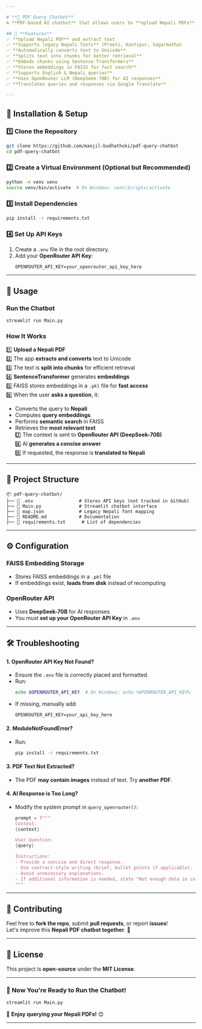 ```yaml
---

# **📄 PDF Query Chatbot**
A **PDF-based AI chatbot** that allows users to **upload Nepali PDFs**, extract their content, generate **embeddings**, store them in a **FAISS vector database**, and perform **semantic search** using **OpenRouter LLM**.

## 🎯 **Features**
✅ **Upload Nepali PDF** and extract text  
✅ **Supports legacy Nepali fonts** (Preeti, Kantipur, Sagarmatha)  
✅ **Automatically converts text to Unicode**  
✅ **Splits text into chunks for better retrieval**  
✅ **Embeds chunks using Sentence Transformers**  
✅ **Stores embeddings in FAISS for fast search**  
✅ **Supports English & Nepali queries**  
✅ **Uses OpenRouter LLM (DeepSeek-70B) for AI responses**  
✅ **Translates queries and responses via Google Translate**  

---
```


## 🚀 **Installation & Setup**
### **1️⃣ Clone the Repository**
```bash
git clone https://github.com/manjil-budhathoki/pdf-query-chatbot
cd pdf-query-chatbot
```

### **2️⃣ Create a Virtual Environment (Optional but Recommended)**
```bash
python -m venv venv
source venv/bin/activate  # On Windows: venv\Scripts\activate
```

### **3️⃣ Install Dependencies**
```bash
pip install -r requirements.txt
```

### **4️⃣ Set Up API Keys**
1. Create a `.env` file in the root directory.
2. Add your **OpenRouter API Key**:
   ```
   OPENROUTER_API_KEY=your_openrouter_api_key_here
   ```
---

## 🎯 **Usage**
### **Run the Chatbot**
```bash
streamlit run Main.py
```

### **How It Works**
1️⃣ **Upload a Nepali PDF**  
2️⃣ The app **extracts and converts** text to Unicode  
3️⃣ The text is **split into chunks** for efficient retrieval  
4️⃣ **SentenceTransformer** generates **embeddings**  
5️⃣ FAISS stores embeddings in a `.pkl` file for **fast access**  
6️⃣ When the user **asks a question**, it:  
   - Converts the query to **Nepali**  
   - Computes **query embeddings**  
   - Performs **semantic search** in FAISS  
   - Retrieves the **most relevant text**  
7️⃣ The context is sent to **OpenRouter API (DeepSeek-70B)**  
8️⃣ AI **generates a concise answer**  
9️⃣ If requested, the response is **translated to Nepali**  

---

## 📜 **Project Structure**
```
📦 pdf-query-chatbot/
├── 📜 .env                 # Stores API keys (not tracked in GitHub)
├── 📜 Main.py              # Streamlit chatbot interface
├── 📜 map.json             # Legacy Nepali font mapping
├── 📜 README.md            # Documentation
├── 📜 requirements.txt      # List of dependencies
```

---

## ⚙ **Configuration**
### **FAISS Embedding Storage**
- Stores FAISS embeddings in a `.pkl` file  
- If embeddings exist, **loads from disk** instead of recomputing  

### **OpenRouter API**
- Uses **DeepSeek-70B** for AI responses  
- You must **set up your OpenRouter API Key** in `.env`  

---

## 🛠 **Troubleshooting**
#### **1. OpenRouter API Key Not Found?**
- Ensure the `.env` file is correctly placed and formatted.
- Run:
  ```bash
  echo $OPENROUTER_API_KEY  # On Windows: echo %OPENROUTER_API_KEY%
  ```
- If missing, manually add:
  ```
  OPENROUTER_API_KEY=your_api_key_here
  ```

#### **2. ModuleNotFoundError?**
- Run:
  ```bash
  pip install -r requirements.txt
  ```

#### **3. PDF Text Not Extracted?**
- The PDF **may contain images** instead of text. Try **another PDF**.

#### **4. AI Response is Too Long?**
- Modify the system prompt in `query_openrouter()`:
  ```python
  prompt = f"""
  Context:
  {context}

  User Question:
  {query}

  Instructions:
  - Provide a concise and direct response.
  - Use contract-style writing (brief, bullet points if applicable).
  - Avoid unnecessary explanations.
  - If additional information is needed, state "Not enough data in context."
  """
  ```

---

## 🌟 **Contributing**
Feel free to **fork the repo**, submit **pull requests**, or report **issues**!  
Let's improve this **Nepali PDF chatbot together**. 🚀  

---

## 📜 **License**
This project is **open-source** under the **MIT License**.

---

### 🎯 **Now You're Ready to Run the Chatbot!**
```bash
streamlit run Main.py
```
🚀 **Enjoy querying your Nepali PDFs!** 😊  

---
